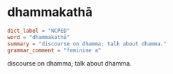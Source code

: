 # dhammakathā

``` toml
dict_label = "NCPED"
word = "dhammakathā"
summary = "discourse on dhamma; talk about dhamma."
grammar_comment = "feminine a"
```

discourse on dhamma; talk about dhamma.


